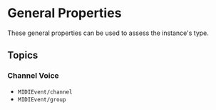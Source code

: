 # General Properties

These general properties can be used to assess the instance's type.

## Topics

### Channel Voice

- ``MIDIEvent/channel``
- ``MIDIEvent/group``
